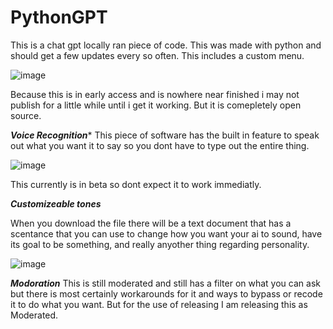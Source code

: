 # PythonGPT
This is a chat gpt locally ran piece of code. This was made with python and should get a few updates every so often. This includes a custom menu.

![image](https://user-images.githubusercontent.com/106557220/222302631-6dfa3c1e-46ab-43ee-af05-928f38fecc25.png)

Because this is in early access and is nowhere near finished i may not publish for a little while until i get it working. But it is comepletely open source.

***Voice Recognition****
This piece of software has the built in feature to speak out what you want it to say so you dont have to type out the entire thing.

![image](https://user-images.githubusercontent.com/106557220/222302922-0ad2f167-20b5-4e73-8744-690f6f6b58c3.png)

This currently is in beta so dont expect it to work immediatly.

***Customizeable tones***

When you download the file there will be a text document that has a scentance that you can use to change how you want your ai to sound, have its goal to be something, and really anyother thing regarding personality.


![image](https://user-images.githubusercontent.com/106557220/222303727-79126e71-4872-4f5b-9620-14a9859473dd.png)


***Modoration***
This is still moderated and still has a filter on what you can ask but there is most certainly workarounds for it and ways to bypass or recode it to do what you want. But for the use of releasing I am releasing this as Moderated.
